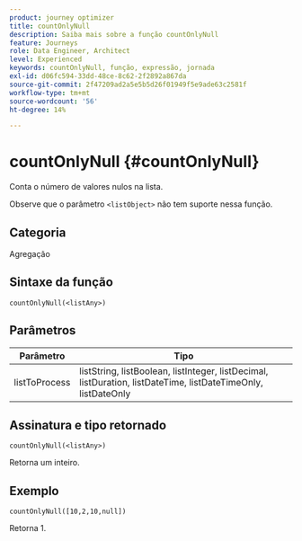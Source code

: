 ```yaml
---
product: journey optimizer
title: countOnlyNull
description: Saiba mais sobre a função countOnlyNull
feature: Journeys
role: Data Engineer, Architect
level: Experienced
keywords: countOnlyNull, função, expressão, jornada
exl-id: d06fc594-33dd-48ce-8c62-2f2892a867da
source-git-commit: 2f47209ad2a5e5b5d26f01949f5e9ade63c2581f
workflow-type: tm+mt
source-wordcount: '56'
ht-degree: 14%

---
```


# countOnlyNull {#countOnlyNull}

Conta o número de valores nulos na lista.

Observe que o parâmetro `<listObject>` não tem suporte nessa função.

## Categoria

Agregação

## Sintaxe da função

`countOnlyNull(<listAny>)`

## Parâmetros

| Parâmetro | Tipo |
|-----------|------------------|
| listToProcess | listString, listBoolean, listInteger, listDecimal, listDuration, listDateTime, listDateTimeOnly, listDateOnly |

## Assinatura e tipo retornado

`countOnlyNull(<listAny>)`

Retorna um inteiro.

## Exemplo

`countOnlyNull([10,2,10,null])`

Retorna 1.
